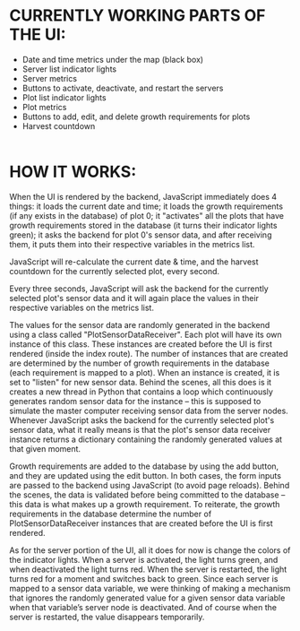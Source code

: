 # CURRENTLY WORKING PARTS OF THE UI:
- Date and time metrics under the map (black box)
- Server list indicator lights
- Server metrics
- Buttons to activate, deactivate, and restart the servers
- Plot list indicator lights
- Plot metrics
- Buttons to add, edit, and delete growth requirements for plots
- Harvest countdown <br><br>
# HOW IT WORKS:
When the UI is rendered by the backend, JavaScript immediately does 4 things: it loads the current date and time; it loads the growth requirements (if any exists in the database) of plot 0; it "activates" all the plots that have growth requirements stored in the database (it turns their indicator lights green); it asks the backend for plot 0's sensor data, and after receiving them, it puts them into their respective variables in the metrics list. 

JavaScript will re-calculate the current date & time, and the harvest countdown for the currently selected plot, every second. 

Every three seconds, JavaScript will ask the backend for the currently selected plot's sensor data and it will again place the values in their respective variables on the metrics list. 

The values for the sensor data are randomly generated in the backend using a class called "PlotSensorDataReceiver". Each plot will have its own instance of this class. These instances are created before the UI is first rendered (inside the index route). The number of instances that are created are determined by the number of growth requirements in the database (each requirement is mapped to a plot). When an instance is created, it is set to "listen" for new sensor data. Behind the scenes, all this does is it creates a new thread in Python that contains a loop which continuously generates random sensor data for the instance – this is supposed to simulate the master computer receiving sensor data from the server nodes. Whenever JavaScript asks the backend for the currently selected plot's sensor data, what it really means is that the plot's sensor data receiver instance returns a dictionary containing the randomly generated values at that given moment. 

Growth requirements are added to the database by using the add button, and they are updated using the edit button. In both cases, the form inputs are passed to the backend using JavaScript (to avoid page reloads). Behind the scenes, the data is validated before being committed to the database – this data is what makes up a growth requirement. To reiterate, the growth requirements in the database determine the number of PlotSensorDataReceiver instances that are created before the UI is first rendered.

As for the server portion of the UI, all it does for now is change the colors of the indicator lights. When a server is activated, the light turns green, and when deactivated the light turns red. When the server is restarted, the light turns red for a moment and switches back to green. Since each server is mapped to a sensor data variable, we were thinking of making a mechanism that ignores the randomly generated value for a given sensor data variable when that variable’s server node is deactivated. And of course when the server is restarted, the value disappears temporarily.
